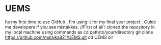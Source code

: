 # UEMS
Its my first time to use GitHub , I'm using it for my final year project .
Guide me developers if you see mistakkes.
//First of all I cloned the repository in my local machine using commands as
cd path/to/your/directory
git clone https://github.com/malaika821/UEMS.git
cd UEMS
dir
